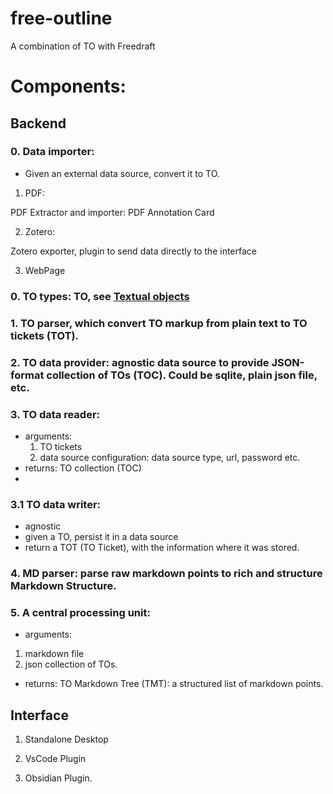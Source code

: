 # free-outline
A combination of TO with Freedraft

# Components:

## Backend

### 0. Data importer: 
- Given an external data source, convert it to TO.

1. PDF:

PDF Extractor and importer: PDF Annotation Card

2. Zotero:

Zotero exporter, plugin to send data directly to the interface

3. WebPage



### 0. TO types: TO, see [Textual objects](https://textual-object.com/)



### 1. TO parser, which convert TO markup from plain text to TO tickets (TOT).

### 2. TO data provider: agnostic data source to provide JSON-format collection of TOs (TOC). Could be sqlite, plain json file, etc.

### 3. TO data reader:
  - arguments: 
    1. TO tickets
    2. data source configuration: data source type, url, password etc.
  - returns: TO collection (TOC)
  - 
### 3.1 TO data writer:
  - agnostic
  - given a TO, persist it in a data source
  - return a TOT (TO Ticket), with the information where it was stored. 

### 4. MD parser: parse raw markdown points to rich and structure Markdown Structure.

### 5. A central processing unit: 
  - arguments: 
  1. markdown file
  2. json collection of TOs. 
  - returns: TO Markdown Tree (TMT): a structured list of markdown points.

## Interface

1. Standalone Desktop

2. VsCode Plugin

3. Obsidian Plugin.
